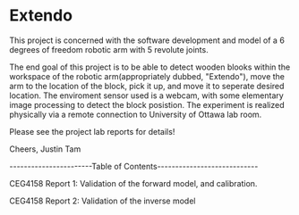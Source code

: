 # Extendo
This project is concerned with the software development and model of a 6 degrees of freedom robotic arm with 5 revolute joints.

The end goal of this project is to be able to detect wooden blooks within the workspace of the robotic arm(appropriately dubbed, "Extendo"), move the arm to the location of the block, pick it up, and move it to seperate desired location. The enviroment sensor used is a webcam, with some elementary image processing to detect the block posistion. The experiment is realized physically via a remote connection to University of Ottawa lab room.

Please see the project lab reports for details!

Cheers,
Justin Tam

-----------------------Table of Contents----------------------------

CEG4158 Report 1: Validation of the forward model, and calibration.

CEG4158 Report 2: Validation of the inverse model
